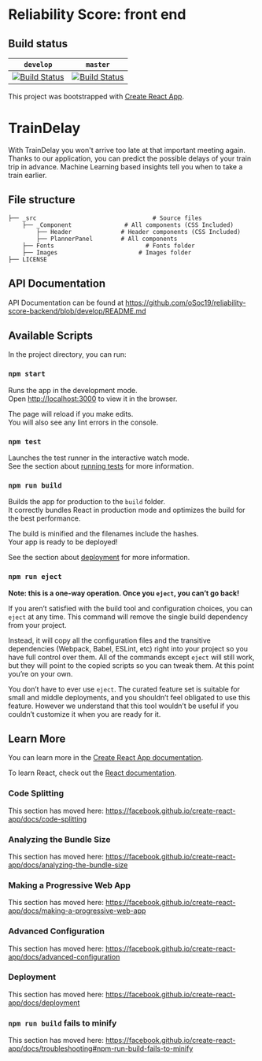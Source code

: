 # Reliability Score: front end

## Build status

| `develop` | `master` |
| --------- | -------- |
| [![Build Status](https://travis-ci.org/oSoc19/reliability-score-frontend.svg?branch=develop)](https://travis-ci.org/oSoc19/reliability-score-frontend) | [![Build Status](https://travis-ci.org/oSoc19/reliability-score-frontend.svg?branch=master)](https://travis-ci.org/oSoc19/reliability-score-frontend) |








This project was bootstrapped with [Create React App](https://github.com/facebook/create-react-app).

# TrainDelay

With TrainDelay you won't arrive too late at that important meeting again. Thanks to our application, you can predict the possible delays of your train trip in advance. Machine Learning based insights tell you when to take a train earlier.

## File structure

	├── _src						 		 # Source files
	    ├── _Component				 # All components (CSS Included)
			├── Header				# Header components (CSS Included)
			├── PlannerPanel		# All components
		├── Fonts						   # Fonts folder
		├── Images						 # Images folder
    ├── LICENSE

## API Documentation
API Documentation can be found at https://github.com/oSoc19/reliability-score-backend/blob/develop/README.md

## Available Scripts

In the project directory, you can run:

### `npm start`

Runs the app in the development mode.<br>
Open [http://localhost:3000](http://localhost:3000) to view it in the browser.

The page will reload if you make edits.<br>
You will also see any lint errors in the console.

### `npm test`

Launches the test runner in the interactive watch mode.<br>
See the section about [running tests](https://facebook.github.io/create-react-app/docs/running-tests) for more information.

### `npm run build`

Builds the app for production to the `build` folder.<br>
It correctly bundles React in production mode and optimizes the build for the best performance.

The build is minified and the filenames include the hashes.<br>
Your app is ready to be deployed!

See the section about [deployment](https://facebook.github.io/create-react-app/docs/deployment) for more information.

### `npm run eject`

**Note: this is a one-way operation. Once you `eject`, you can’t go back!**

If you aren’t satisfied with the build tool and configuration choices, you can `eject` at any time. This command will remove the single build dependency from your project.

Instead, it will copy all the configuration files and the transitive dependencies (Webpack, Babel, ESLint, etc) right into your project so you have full control over them. All of the commands except `eject` will still work, but they will point to the copied scripts so you can tweak them. At this point you’re on your own.

You don’t have to ever use `eject`. The curated feature set is suitable for small and middle deployments, and you shouldn’t feel obligated to use this feature. However we understand that this tool wouldn’t be useful if you couldn’t customize it when you are ready for it.

## Learn More

You can learn more in the [Create React App documentation](https://facebook.github.io/create-react-app/docs/getting-started).

To learn React, check out the [React documentation](https://reactjs.org/).

### Code Splitting

This section has moved here: https://facebook.github.io/create-react-app/docs/code-splitting

### Analyzing the Bundle Size

This section has moved here: https://facebook.github.io/create-react-app/docs/analyzing-the-bundle-size

### Making a Progressive Web App

This section has moved here: https://facebook.github.io/create-react-app/docs/making-a-progressive-web-app

### Advanced Configuration

This section has moved here: https://facebook.github.io/create-react-app/docs/advanced-configuration

### Deployment

This section has moved here: https://facebook.github.io/create-react-app/docs/deployment

### `npm run build` fails to minify

This section has moved here: https://facebook.github.io/create-react-app/docs/troubleshooting#npm-run-build-fails-to-minify
